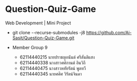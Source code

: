 # Question-Quiz-Game
Web Development | Mini Project

- git clone --recurse-submodules -j8 https://github.com/Ai-Sasit/Question-Quiz-Game.git

- Member Group 9
  - 62114440215	นายปราชญอนันต์ ศรีสันติแสง
  - 62114440338	นางสาวศศิกานต์ อินวิถี
  - 62114440475	นางสาวหทัยรัตน์ พูลทวี
  - 62114440345	นายศศิศ วิรัตน์จินดา
